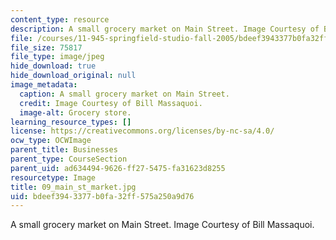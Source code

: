 ```yaml
---
content_type: resource
description: A small grocery market on Main Street. Image Courtesy of Bill Massaquoi.
file: /courses/11-945-springfield-studio-fall-2005/bdeef3943377b0fa32ff575a250a9d76_09_main_st_market.jpg
file_size: 75817
file_type: image/jpeg
hide_download: true
hide_download_original: null
image_metadata:
  caption: A small grocery market on Main Street.
  credit: Image Courtesy of Bill Massaquoi.
  image-alt: Grocery store.
learning_resource_types: []
license: https://creativecommons.org/licenses/by-nc-sa/4.0/
ocw_type: OCWImage
parent_title: Businesses
parent_type: CourseSection
parent_uid: ad634494-9626-ff27-5475-fa31623d8255
resourcetype: Image
title: 09_main_st_market.jpg
uid: bdeef394-3377-b0fa-32ff-575a250a9d76
---
```

A small grocery market on Main Street. Image Courtesy of Bill Massaquoi.